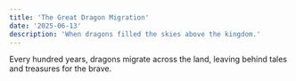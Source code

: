 ```yaml
---
title: 'The Great Dragon Migration'
date: '2025-06-13'
description: 'When dragons filled the skies above the kingdom.'
---
```


Every hundred years, dragons migrate across the land, leaving behind tales and treasures for the brave.
